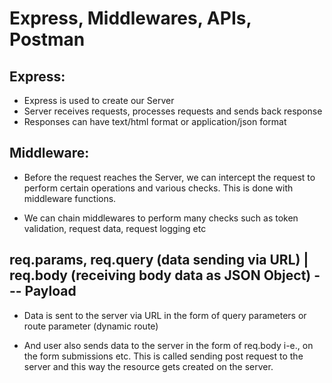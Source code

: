 # Express, Middlewares, APIs, Postman

## Express:

- Express is used to create our Server
- Server receives requests, processes requests and sends back response
- Responses can have text/html format or application/json format

## Middleware:

- Before the request reaches the Server, we can intercept the request to perform certain operations and various checks. This is done with middleware functions.

- We can chain middlewares to perform many checks such as token validation, request data, request logging etc

## req.params, req.query (data sending via URL) | req.body (receiving body data as JSON Object) --- Payload

- Data is sent to the server via URL in the form of query parameters or route parameter (dynamic route)

- And user also sends data to the server in the form of req.body i-e., on the form submissions etc. This is called sending post request to the server and this way the resource gets created on the server.
